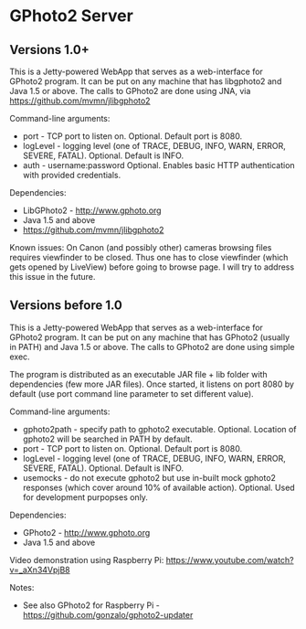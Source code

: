 # GPhoto2 Server

## Versions 1.0+
This is a Jetty-powered WebApp that serves as a web-interface for GPhoto2 program.
It can be put on any machine that has libgphoto2 and Java 1.5 or above. The calls to GPhoto2 are done using JNA, via https://github.com/mvmn/jlibgphoto2

Command-line arguments:
- port - TCP port to listen on. 
Optional. Default port is 8080.
- logLevel - logging level (one of TRACE, DEBUG, INFO, WARN, ERROR, SEVERE, FATAL). 
Optional. Default is INFO.
- auth - username:password
Optional. Enables basic HTTP authentication with provided credentials.

Dependencies:
- LibGPhoto2 - http://www.gphoto.org
- Java 1.5 and above
- https://github.com/mvmn/jlibgphoto2

Known issues: 
On Canon (and possibly other) cameras browsing files requires viewfinder to be closed. Thus one has to close viewfinder (which gets opened by LiveView) before going to browse page.
I will try to address this issue in the future. 

## Versions before 1.0
This is a Jetty-powered WebApp that serves as a web-interface for GPhoto2 program.
It can be put on any machine that has GPhoto2 (usually in PATH) and Java 1.5 or above. The calls to GPhoto2 are done using simple exec.

The program is distributed as an executable JAR file + lib folder with dependencies (few more JAR files). 
Once started, it listens on port 8080 by default (use port command line parameter to set different value).

Command-line arguments:
- gphoto2path - specify path to gphoto2 executable. 
Optional. Location of gphoto2 will be searched in PATH by default.
- port - TCP port to listen on. 
Optional. Default port is 8080.
- logLevel - logging level (one of TRACE, DEBUG, INFO, WARN, ERROR, SEVERE, FATAL). 
Optional. Default is INFO.
- usemocks - do not execute gphoto2 but use in-built mock gphoto2 responses (which cover around 10% of available action).
Optional. Used for development purpopses only.

Dependencies:
- GPhoto2 - http://www.gphoto.org
- Java 1.5 and above

Video demonstration using Raspberry Pi: https://www.youtube.com/watch?v=_aXn34VpjB8

Notes:
- See also GPhoto2 for Raspberry Pi - https://github.com/gonzalo/gphoto2-updater
